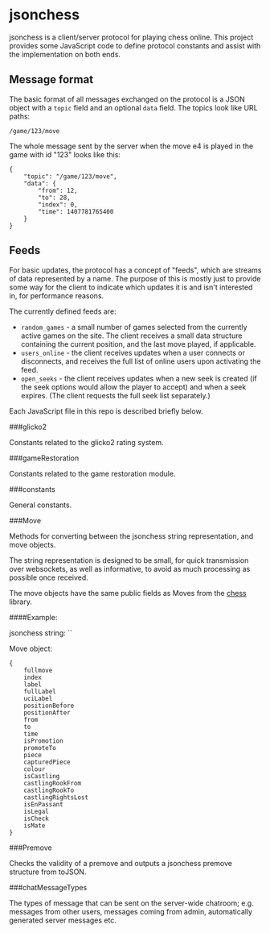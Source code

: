 jsonchess
=========

jsonchess is a client/server protocol for playing chess online.  This project provides some JavaScript
code to define protocol constants and assist with the implementation on
both ends.

Message format
--------------

The basic format of all messages exchanged on the protocol is a JSON
object with a `topic` field and an optional `data`
field. The topics look like URL paths:

`/game/123/move`

The whole message sent by the server when the move e4 is played in the
game with id "123" looks like this:

	{	
		"topic": "/game/123/move",
		"data": {	
			"from": 12,
			"to": 28,
			"index": 0,
			"time": 1407781765400
		}
	}

Feeds
-----

For basic updates, the protocol has a concept of "feeds", which are streams of
data represented by a name.  The purpose of this is mostly just to provide some
way for the client to indicate which updates it is and isn't interested in, for
performance reasons.

The currently defined feeds are:

- `random_games` - a small number of games selected from the currently active
	games on the site.  The client receives a small data structure containing
	the current position, and the last move played, if applicable.
- `users_online` - the client receives updates when a user connects or disconnects,
	and receives the full list of online users upon activating the feed.
- `open_seeks` - the client receives updates when a new seek is created (if the seek
	options would allow the player to accept) and when a seek expires.  (The client
	requests the full seek list separately.)

Each JavaScript file in this repo is described briefly below.

###glicko2

Constants related to the glicko2 rating system.

###gameRestoration

Constants related to the game restoration module.

###constants

General constants.

###Move

Methods for converting between the jsonchess string representation, and move objects.

The string representation is designed to be small, for quick transmission over websockets,
as well as informative, to avoid as much processing as possible once received.

The move objects have the same public fields as Moves from the [chess](http://github.com/gushogg-blake/chess) library.

####Example:

jsonchess string: ``

Move object:

```
{
	fullmove
	index
	label
	fullLabel
	uciLabel
	positionBefore
	positionAfter
	from
	to
	time
	isPromotion
	promoteTo
	piece
	capturedPiece
	colour
	isCastling
	castlingRookFrom
	castlingRookTo
	castlingRightsLost
	isEnPassant
	isLegal
	isCheck
	isMate
}
```

###Premove

Checks the validity of a premove and outputs a jsonchess premove structure from
toJSON.

###chatMessageTypes

The types of message that can be sent on the server-wide chatroom; e.g. messages
from other users, messages coming from admin, automatically generated server messages
etc.